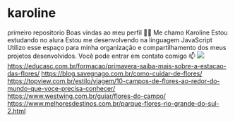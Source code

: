 # karoline
primeiro repositorio
Boas vindas ao meu perfil 💙💙
Me chamo Karoline
Estou estudando no alura
Estou me desenvolvendo na linguagem JavaScript
Utilizo esse espaço para minha organização e compartilhamento dos meus projetos desenvolvidos.
Você pode entrar em contato comigo 📫
![](link)
https://educasc.com.br/formacao/primavera-saiba-mais-sobre-a-estacao-das-flores/
https://blog.savegnago.com.br/como-cuidar-de-flores/
https://topview.com.br/estilo/viagem/10-campos-de-flores-ao-redor-do-mundo-que-voce-precisa-conhecer/
https://www.westwing.com.br/guiar/flores-do-campo/
https://www.melhoresdestinos.com.br/parque-flores-rio-grande-do-sul-2.html
